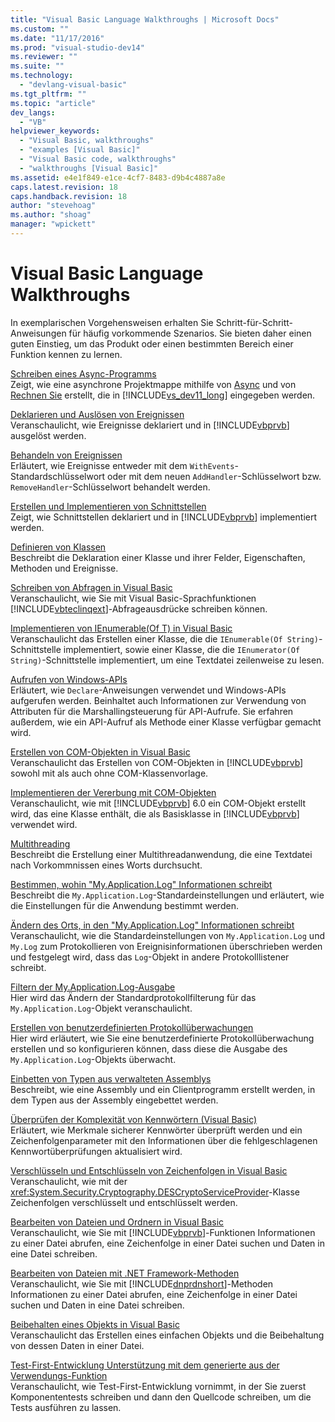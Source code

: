 ```yaml
---
title: "Visual Basic Language Walkthroughs | Microsoft Docs"
ms.custom: ""
ms.date: "11/17/2016"
ms.prod: "visual-studio-dev14"
ms.reviewer: ""
ms.suite: ""
ms.technology: 
  - "devlang-visual-basic"
ms.tgt_pltfrm: ""
ms.topic: "article"
dev_langs: 
  - "VB"
helpviewer_keywords: 
  - "Visual Basic, walkthroughs"
  - "examples [Visual Basic]"
  - "Visual Basic code, walkthroughs"
  - "walkthroughs [Visual Basic]"
ms.assetid: e4e1f849-e1ce-4cf7-8483-d9b4c4887a8e
caps.latest.revision: 18
caps.handback.revision: 18
author: "stevehoag"
ms.author: "shoag"
manager: "wpickett"
---
```

# Visual Basic Language Walkthroughs
In exemplarischen Vorgehensweisen erhalten Sie Schritt\-für\-Schritt\-Anweisungen für häufig vorkommende Szenarios. Sie bieten daher einen guten Einstieg, um das Produkt oder einen bestimmten Bereich einer Funktion kennen zu lernen.  
  
 [Schreiben eines Async\-Programms](../Topic/Walkthrough:%20Accessing%20the%20Web%20by%20Using%20Async%20and%20Await%20\(C%23%20and%20Visual%20Basic\).md)  
 Zeigt, wie eine asynchrone Projektmappe mithilfe von [Async](../visual-basic/language-reference/modifiers/async.md) und von [Rechnen Sie](../visual-basic/language-reference/operators/await-operator.md) erstellt, die in [!INCLUDE[vs_dev11_long](../csharp/includes/vs_dev11_long_md.md)] eingegeben werden.  
  
 [Deklarieren und Auslösen von Ereignissen](../visual-basic/programming-guide/language-features/events/walkthrough-declaring-and-raising-events.md)  
 Veranschaulicht, wie Ereignisse deklariert und in [!INCLUDE[vbprvb](../csharp/programming-guide/concepts/linq/includes/vbprvb_md.md)] ausgelöst werden.  
  
 [Behandeln von Ereignissen](../visual-basic/programming-guide/language-features/events/walkthrough-handling-events.md)  
 Erläutert, wie Ereignisse entweder mit dem `WithEvents`\-Standardschlüsselwort oder mit dem neuen `AddHandler`\-Schlüsselwort bzw. `RemoveHandler`\-Schlüsselwort behandelt werden.  
  
 [Erstellen und Implementieren von Schnittstellen](../visual-basic/programming-guide/language-features/interfaces/walkthrough-creating-and-implementing-interfaces.md)  
 Zeigt, wie Schnittstellen deklariert und in [!INCLUDE[vbprvb](../csharp/programming-guide/concepts/linq/includes/vbprvb_md.md)] implementiert werden.  
  
 [Definieren von Klassen](../visual-basic/programming-guide/language-features/objects-and-classes/walkthrough-defining-classes.md)  
 Beschreibt die Deklaration einer Klasse und ihrer Felder, Eigenschaften, Methoden und Ereignisse.  
  
 [Schreiben von Abfragen in Visual Basic](../visual-basic/programming-guide/concepts/linq/walkthrough-writing-queries.md)  
 Veranschaulicht, wie Sie mit Visual Basic\-Sprachfunktionen [!INCLUDE[vbteclinqext](../csharp/getting-started/includes/vbteclinqext_md.md)]\-Abfrageausdrücke schreiben können.  
  
 [Implementieren von IEnumerable\(Of T\) in Visual Basic](../visual-basic/programming-guide/language-features/control-flow/walkthrough-implementing-ienumerable-of-t.md)  
 Veranschaulicht das Erstellen einer Klasse, die die `IEnumerable(Of String)`\-Schnittstelle implementiert, sowie einer Klasse, die die `IEnumerator(Of String)`\-Schnittstelle implementiert, um eine Textdatei zeilenweise zu lesen.  
  
 [Aufrufen von Windows\-APIs](../visual-basic/programming-guide/com-interop/walkthrough-calling-windows-apis.md)  
 Erläutert, wie `Declare`\-Anweisungen verwendet und Windows\-APIs aufgerufen werden.  Beinhaltet auch Informationen zur Verwendung von Attributen für die Marshallingsteuerung für API\-Aufrufe. Sie erfahren außerdem, wie ein API\-Aufruf als Methode einer Klasse verfügbar gemacht wird.  
  
 [Erstellen von COM\-Objekten in Visual Basic](../visual-basic/programming-guide/com-interop/walkthrough-creating-com-objects.md)  
 Veranschaulicht das Erstellen von COM\-Objekten in [!INCLUDE[vbprvb](../csharp/programming-guide/concepts/linq/includes/vbprvb_md.md)] sowohl mit als auch ohne COM\-Klassenvorlage.  
  
 [Implementieren der Vererbung mit COM\-Objekten](../visual-basic/programming-guide/com-interop/walkthrough-implementing-inheritance-with-com-objects.md)  
 Veranschaulicht, wie mit [!INCLUDE[vbprvb](../csharp/programming-guide/concepts/linq/includes/vbprvb_md.md)] 6.0 ein COM\-Objekt erstellt wird, das eine Klasse enthält, die als Basisklasse in [!INCLUDE[vbprvb](../csharp/programming-guide/concepts/linq/includes/vbprvb_md.md)] verwendet wird.  
  
 [Multithreading](../Topic/Walkthrough:%20Multithreading%20with%20the%20BackgroundWorker%20Component%20\(C%23%20and%20Visual%20Basic\).md)  
 Beschreibt die Erstellung einer Multithreadanwendung, die eine Textdatei nach Vorkommnissen eines Worts durchsucht.  
  
 [Bestimmen, wohin "My.Application.Log" Informationen schreibt](../visual-basic/developing-apps/programming/log-info/walkthrough-determining-where-my-application-log-writes-information.md)  
 Beschreibt die `My.Application.Log`\-Standardeinstellungen und erläutert, wie die Einstellungen für die Anwendung bestimmt werden.  
  
 [Ändern des Orts, in den "My.Application.Log" Informationen schreibt](../visual-basic/developing-apps/programming/log-info/walkthrough-changing-where-my-application-log-writes-information.md)  
 Veranschaulicht, wie die Standardeinstellungen von `My.Application.Log` und `My.Log` zum Protokollieren von Ereignisinformationen überschrieben werden und festgelegt wird, dass das `Log`\-Objekt in andere Protokolllistener schreibt.  
  
 [Filtern der My.Application.Log\-Ausgabe](../visual-basic/developing-apps/programming/log-info/walkthrough-filtering-my-application-log-output.md)  
 Hier wird das Ändern der Standardprotokollfilterung für das `My.Application.Log`\-Objekt veranschaulicht.  
  
 [Erstellen von benutzerdefinierten Protokollüberwachungen](../visual-basic/developing-apps/programming/log-info/walkthrough-creating-custom-log-listeners.md)  
 Hier wird erläutert, wie Sie eine benutzerdefinierte Protokollüberwachung erstellen und so konfigurieren können, dass diese die Ausgabe des `My.Application.Log`\-Objekts überwacht.  
  
 [Einbetten von Typen aus verwalteten Assemblys](../Topic/Walkthrough:%20Embedding%20Types%20from%20Managed%20Assemblies%20\(C%23%20and%20Visual%20Basic\).md)  
 Beschreibt, wie eine Assembly und ein Clientprogramm erstellt werden, in dem Typen aus der Assembly eingebettet werden.  
  
 [Überprüfen der Komplexität von Kennwörtern \(Visual Basic\)](../visual-basic/programming-guide/language-features/strings/walkthrough-validating-that-passwords-are-complex.md)  
 Erläutert, wie Merkmale sicherer Kennwörter überprüft werden und ein Zeichenfolgenparameter mit den Informationen über die fehlgeschlagenen Kennwortüberprüfungen aktualisiert wird.  
  
 [Verschlüsseln und Entschlüsseln von Zeichenfolgen in Visual Basic](../visual-basic/programming-guide/language-features/strings/walkthrough-encrypting-and-decrypting-strings.md)  
 Veranschaulicht, wie mit der <xref:System.Security.Cryptography.DESCryptoServiceProvider>\-Klasse Zeichenfolgen verschlüsselt und entschlüsselt werden.  
  
 [Bearbeiten von Dateien und Ordnern in Visual Basic](../visual-basic/developing-apps/programming/drives-directories-files/walkthrough-manipulating-files-and-directories.md)  
 Veranschaulicht, wie Sie mit [!INCLUDE[vbprvb](../csharp/programming-guide/concepts/linq/includes/vbprvb_md.md)]\-Funktionen Informationen zu einer Datei abrufen, eine Zeichenfolge in einer Datei suchen und Daten in eine Datei schreiben.  
  
 [Bearbeiten von Dateien mit .NET Framework\-Methoden](../visual-basic/developing-apps/programming/drives-directories-files/walkthrough-manipulating-files-by-using-net-framework-methods.md)  
 Veranschaulicht, wie Sie mit [!INCLUDE[dnprdnshort](../csharp/getting-started/includes/dnprdnshort_md.md)]\-Methoden Informationen zu einer Datei abrufen, eine Zeichenfolge in einer Datei suchen und Daten in eine Datei schreiben.  
  
 [Beibehalten eines Objekts in Visual Basic](../Topic/Walkthrough:%20Persisting%20an%20Object%20\(C%23%20and%20Visual%20Basic\).md)  
 Veranschaulicht das Erstellen eines einfachen Objekts und die Beibehaltung von dessen Daten in einer Datei.  
  
 [Test\-First\-Entwicklung Unterstützung mit dem generierte aus der Verwendungs\-Funktion](../Topic/Walkthrough:%20Test-First%20Support%20with%20the%20Generate%20From%20Usage%20Feature.md)  
 Veranschaulicht, wie Test\-First\-Entwicklung vornimmt, in der Sie zuerst Komponententests schreiben und dann den Quellcode schreiben, um die Tests ausführen zu lassen.